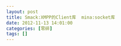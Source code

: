 ```yaml
---
layout: post
title: Smack:XMPP的Client库  mina:socket库
date: 2012-11-13 14:01:00
categories: [零碎]
tags: []
---
```

    